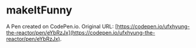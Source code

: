 # makeItFunny

A Pen created on CodePen.io. Original URL: [https://codepen.io/ufxhyung-the-reactor/pen/eYbRzJx](https://codepen.io/ufxhyung-the-reactor/pen/eYbRzJx).

